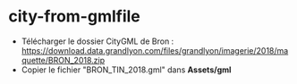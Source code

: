# city-from-gmlfile

- Télécharger le dossier CityGML de Bron : https://download.data.grandlyon.com/files/grandlyon/imagerie/2018/maquette/BRON_2018.zip
- Copier le fichier "BRON_TIN_2018.gml" dans **Assets/gml**
